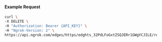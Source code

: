 <!-- Code generated for API Clients. DO NOT EDIT. -->

#### Example Request

```bash
curl \
-X DELETE \
-H "Authorization: Bearer {API_KEY}" \
-H "Ngrok-Version: 2" \
https://api.ngrok.com/edges/https/edghts_32PdLFoGxtZSQJERr1GWgYCJILE/routes/edghtsrt_32PdLEIOmS3Wu1vWJFDaj6IzcHL
```
